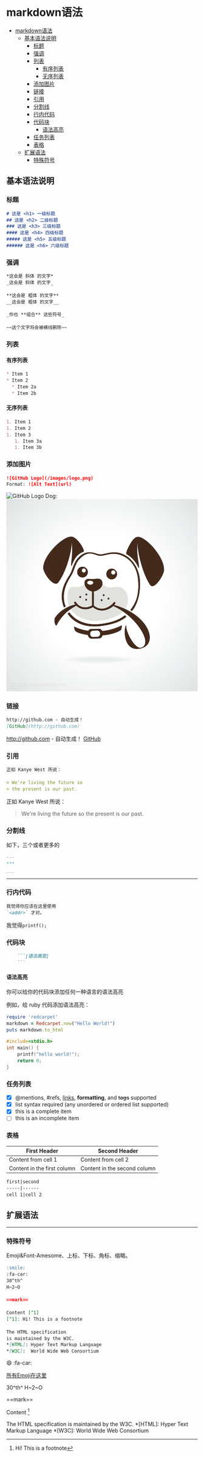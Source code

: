 # markdown语法

<!-- @import "[TOC]" {cmd="toc" depthFrom=1 depthTo=6 orderedList=false} -->

<!-- code_chunk_output -->

* [markdown语法](#markdown语法)
	* [基本语法说明](#基本语法说明)
		* [标题](#标题)
		* [强调](#强调)
		* [列表](#列表)
			* [有序列表](#有序列表)
			* [无序列表](#无序列表)
		* [添加图片](#添加图片)
		* [链接](#链接)
		* [引用](#引用)
		* [分割线](#分割线)
		* [行内代码](#行内代码)
		* [代码块](#代码块)
			* [语法高亮](#语法高亮)
		* [任务列表](#任务列表)
		* [表格](#表格)
	* [扩展语法](#扩展语法)
		* [特殊符号](#特殊符号)

<!-- /code_chunk_output -->

## 基本语法说明

### 标题

```markdown
# 这是 <h1> 一级标题
## 这是 <h2> 二级标题
### 这是 <h3> 三级标题
#### 这是 <h4> 四级标题
##### 这是 <h5> 五级标题
###### 这是 <h6> 六级标题
```

### 强调

```markdown
*这会是 斜体 的文字*
_这会是 斜体 的文字_

**这会是 粗体 的文字**
__这会是 粗体 的文字__

_你也 **组合** 这些符号_

~~这个文字将会被横线删除~~
```


### 列表

#### 有序列表

```markdown
* Item 1
* Item 2
  * Item 2a
  * Item 2b
```

#### 无序列表

```markdown
1. Item 1
1. Item 2
1. Item 3
   1. Item 3a
   1. Item 3b
```

### 添加图片

```markdown
![GitHub Logo](/images/logo.png)
Format: ![Alt Text](url)
```

![GitHub Logo](/images/logo.png)
Dog: ![Alt Text](image/timg.jpg)

### 链接

```markdown
http://github.com - 自动生成！
[GitHub](http://github.com)
```

http://github.com - 自动生成！
[GitHub](http://github.com)

### 引用

```markdown
正如 Kanye West 所说：

> We're living the future so
> the present is our past.
```

正如 Kanye West 所说：

> We're living the future so
> the present is our past.

### 分割线

如下，三个或者更多的

```markdown
---
***
___
```

---

### 行内代码

```markdown
我觉得你应该在这里使用
`<addr>` 才对。
```

我觉得`printf();`

### 代码块

```markdown
    ```[语法类型]
    ```
```

#### 语法高亮

你可以给你的代码块添加任何一种语言的语法高亮

例如，给 ruby 代码添加语法高亮：

```ruby
require 'redcarpet'
markdown = Redcarpet.new("Hello World!")
puts markdown.to_html
```

```c
#include<stdio.h>
int main() {
    printf("hello world!");
    return 0;
}
```

### 任务列表

- [x] @mentions, #refs, [links](www.baidu.com), **formatting**, and ~~tags~~ supported
- [x] list syntax required (any unordered or ordered list supported)
- [x] this is a complete item
- [ ] this is an incomplete item

### 表格

First Header | Second Header
------------ | -------------
Content from cell 1 | Content from cell 2
Content in the first column | Content in the second column

```markdown
first|second
-----|------
cell 1|cell 2
```

## 扩展语法

---

### 特殊符号

Emoji&Font-Amesome、上标、下标、角标、缩略。

```markdown
:smile:
:fa-car:
30^th^
H~2~O

==mark==

Content [^1]
[^1]: Hi! This is a footnote

The HTML specification
is maintained by the W3C.
*[HTML]: Hyper Text Markup Language
*[W3C]:  World Wide Web Consortium

```

:smile:
:fa-car:

[所有Emoji在这里
](https://www.webfx.com/tools/emoji-cheat-sheet/)

30^th^
H~2~O

==mark==

Content [^1]
[^1]: Hi! This is a footnote

The HTML specification
is maintained by the W3C.
*[HTML]: Hyper Text Markup Language
*[W3C]:  World Wide Web Consortium

<!-- @import "[TOC]" {cmd="toc" depthFrom=1 depthTo=6 orderedList=false} -->
